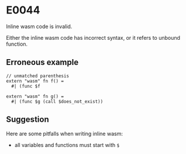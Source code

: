 # E0044

Inline wasm code is invalid.

Either the inline wasm code has incorrect syntax, or it refers to unbound function.

## Erroneous example

```moonbit
// unmatched parenthesis
extern "wasm" fn f() =
  #| (func $f

extern "wasm" fn g() =
  #| (func $g (call $does_not_exist))
```

## Suggestion

Here are some pitfalls when writing inline wasm:

- all variables and functions must start with `$`
